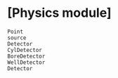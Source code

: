 # [Physics module]

```@docs
Point
source
Detector
CylDetector
BoreDetector
WellDetector
Detector

```